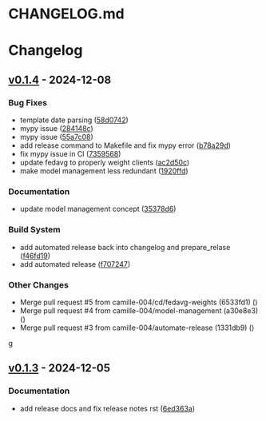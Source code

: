 # CHANGELOG.md
# Changelog

## [v0.1.4](https://github.com/camille-004/nanofed/releases/tag/v0.1.4) - 2024-12-08

### Bug Fixes

- template date parsing ([58d0742](https://github.com/camille-004/nanofed/commit/58d0742))
- mypy issue ([284148c](https://github.com/camille-004/nanofed/commit/284148c))
- mypy issue ([55a7c08](https://github.com/camille-004/nanofed/commit/55a7c08))
- add release command to Makefile and fix mypy error ([b78a29d](https://github.com/camille-004/nanofed/commit/b78a29d))
- fix mypy issue in CI ([7359568](https://github.com/camille-004/nanofed/commit/7359568))
- update fedavg to properly weight clients ([ac2d50c](https://github.com/camille-004/nanofed/commit/ac2d50c))
- make model management less redundant ([1920ffd](https://github.com/camille-004/nanofed/commit/1920ffd))

### Documentation

- update model management concept ([35378d6](https://github.com/camille-004/nanofed/commit/35378d6))

### Build System

- add automated release back into changelog and prepare_relase ([f46fd19](https://github.com/camille-004/nanofed/commit/f46fd19))
- add automated release ([f707247](https://github.com/camille-004/nanofed/commit/f707247))

### Other Changes

- Merge pull request #5 from camille-004/cd/fedavg-weights (6533fd1) ()
- Merge pull request #4 from camille-004/model-management (a30e8e3) ()
- Merge pull request #3 from camille-004/automate-release (1331db9) ()

g

## [v0.1.3](https://github.com/camille-004/nanofed/releases/tag/v0.1.3) - 2024-12-05

### Documentation

- add release docs and fix release notes rst ([6ed363a](https://github.com/camille-004/nanofed/commit/6ed363a))
